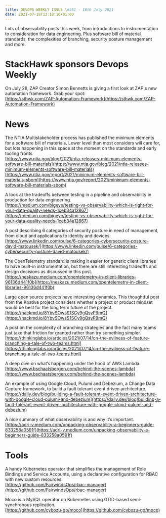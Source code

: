 ```yaml
---
title: DEVOPS WEEKLY ISSUE \#551 - 18th July 2021 
date: 2021-07-18T13:18:10+01:00
---
```


Lots of observability posts this week, from introductions to instrumentation to consideration for data engineering. Plus software bill of material standards, the complexities of branching, security posture management and more.


StackHawk sponsors Devops Weekly
============================

On July 28, ZAP Creator Simon Bennetts is giving a first look at ZAP's new automation framework. Grab your spot:
<br>[https://sthwk.com/ZAP-Automation-Framework](https://sthwk.com/ZAP-Automation-Framework)


News
====

The NTIA Multistakeholder process has published the minimum elements for a software bill of materials. Lower level than most considers will care for, but lots happening in this space at the moment on the standards and early tooling fronts.
<br>[https://www.ntia.gov/blog/2021/ntia-releases-minimum-elements-software-bill-materials](https://www.ntia.gov/blog/2021/ntia-releases-minimum-elements-software-bill-materials)
<br>[https://www.ntia.gov/report/2021/minimum-elements-software-bill-materials-sbom](https://www.ntia.gov/report/2021/minimum-elements-software-bill-materials-sbom)


A look at the tradeoffs between testing in a pipeline and observability in production for data engineering.
<br>[https://medium.com/bigeye/testing-vs-observability-which-is-right-for-your-data-quality-needs-1ceb34a12867](https://medium.com/bigeye/testing-vs-observability-which-is-right-for-your-data-quality-needs-1ceb34a12867)


A post describing 6 categories of security posture in need of management, from cloud and applications to identity and devices.
<br>[https://www.linkedin.com/pulse/6-categories-cybersecurity-posture-david-matousek/](https://www.linkedin.com/pulse/6-categories-cybersecurity-posture-david-matousek/)


The OpenTelemetry standard is making it easier for generic client libraries to have built-in instrumentation, but there are still interesting tradeoffs and design decisions as discussed in this post.
<br>[https://neskazu.medium.com/opentelemetry-in-client-libraries-96136d441f0b](https://neskazu.medium.com/opentelemetry-in-client-libraries-96136d441f0b)


Large open source projects have interesting dynamics. This thoughtful post from the Knative project considers whether a project or product mindset would be best for the long term future of the project.
<br>[https://hackmd.io/8YbvSOwsS1SCy9gQsyP9mQ](https://hackmd.io/8YbvSOwsS1SCy9gQsyP9mQ)


A post on the complexity of branching strategies and the fact many teams just take that friction for granted rather than try something simpler.
<br>[https://thinkinglabs.io/articles/2021/07/14/on-the-evilness-of-feature-branching-a-tale-of-two-teams.html](https://thinkinglabs.io/articles/2021/07/14/on-the-evilness-of-feature-branching-a-tale-of-two-teams.html)


A deep dive on what’s happening under the hood of AWS Lambda.
<br>[https://www.bschaatsbergen.com/behind-the-scenes-lambda](https://www.bschaatsbergen.com/behind-the-scenes-lambda)


An example of using Google Cloud, Pulumi and Debezium, a Change Data Capture framework, to build a fault tolerant event driven architecture.
<br>[https://daily.dev/blog/building-a-fault-tolerant-event-driven-architecture-with-google-cloud-pulumi-and-debezium](https://daily.dev/blog/building-a-fault-tolerant-event-driven-architecture-with-google-cloud-pulumi-and-debezium)


A nice summary of what observability is and why it’s important.
<br>[https://adri-v.medium.com/unpacking-observability-a-beginners-guide-833258a0591f](https://adri-v.medium.com/unpacking-observability-a-beginners-guide-833258a0591f)


Tools
=====

A handy Kubernetes operator that simplifies the management of Role Bindings and Service Accounts, using a declarative configuration for RBAC with new custom resources.
<br>[https://github.com/FairwindsOps/rbac-manager](https://github.com/FairwindsOps/rbac-manager)


Moco is a MySQL operator on Kubernetes using GTID-based semi-synchronous replication.
<br>[https://github.com/cybozu-go/moco](https://github.com/cybozu-go/moco)



